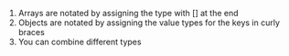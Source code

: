 01. Arrays are notated by assigning the type with [] at the end
02. Objects are notated by assigning the value types for the keys in curly braces
03. You can combine different types